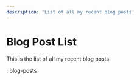 ```yaml
---
description: 'List of all my recent blog posts'
---
```


# Blog Post List

This is the list of all my recent blog posts

::blog-posts